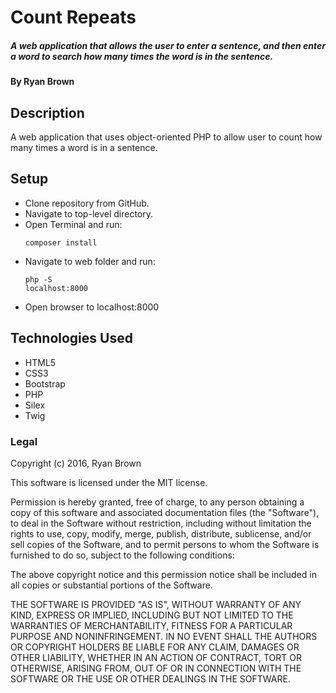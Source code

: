 # Count Repeats
##### A web application that allows the user to enter a sentence, and then enter a word to search how many times the word is in the sentence.

#### By Ryan Brown

## Description
A web application that uses object-oriented PHP to allow user to count how many times a word is in a sentence.

## Setup

* Clone repository from GitHub.
* Navigate to top-level directory.
* Open Terminal and run: <pre><code>composer install</code></pre>
* Navigate to web folder and run: <pre><code>php -S localhost:8000</code></pre>
* Open browser to localhost:8000

## Technologies Used

* HTML5
* CSS3
* Bootstrap
* PHP
* Silex
* Twig

### Legal

Copyright (c) 2016, Ryan Brown

This software is licensed under the MIT license.

Permission is hereby granted, free of charge, to any person obtaining a copy of this software and associated documentation files (the "Software"), to deal in the Software without restriction, including without limitation the rights to use, copy, modify, merge, publish, distribute, sublicense, and/or sell copies of the Software, and to permit persons to whom the Software is furnished to do so, subject to the following conditions:

The above copyright notice and this permission notice shall be included in all copies or substantial portions of the Software.

THE SOFTWARE IS PROVIDED "AS IS", WITHOUT WARRANTY OF ANY KIND, EXPRESS OR IMPLIED, INCLUDING BUT NOT LIMITED TO THE WARRANTIES OF MERCHANTABILITY, FITNESS FOR A PARTICULAR PURPOSE AND NONINFRINGEMENT. IN NO EVENT SHALL THE AUTHORS OR COPYRIGHT HOLDERS BE LIABLE FOR ANY CLAIM, DAMAGES OR OTHER LIABILITY, WHETHER IN AN ACTION OF CONTRACT, TORT OR OTHERWISE, ARISING FROM, OUT OF OR IN CONNECTION WITH THE SOFTWARE OR THE USE OR OTHER DEALINGS IN THE SOFTWARE.
